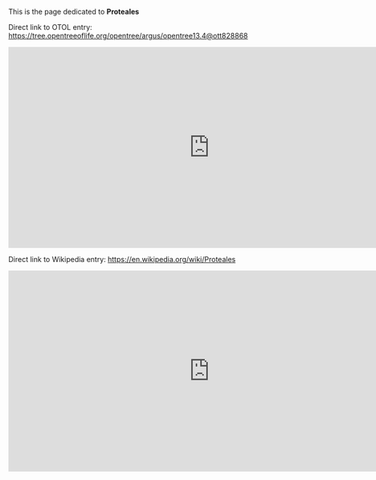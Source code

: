 This is the page dedicated to **Proteales**


Direct link to OTOL entry: https://tree.opentreeoflife.org/opentree/argus/opentree13.4@ott828868



<html>
    <body>
    <iframe src="https://tree.opentreeoflife.org/opentree/argus/opentree13.4@ott828868"
    width="800" height="400" frameborder="0" allowfullscreen> </iframe>
    </body>
</html>
    


Direct link to Wikipedia entry: https://en.wikipedia.org/wiki/Proteales



<html>
    <body>
    <iframe src="https://en.wikipedia.org/wiki/Proteales"
    width="800" height="400" frameborder="0" allowfullscreen> </iframe>
    </body>
</html>
    
